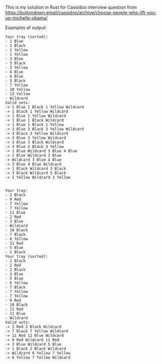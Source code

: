 This is my solution in Rust for Cassidoo interview question from https://buttondown.email/cassidoo/archive/choose-people-who-lift-you-up-michelle-obama/

Examples of output:

    Your tray (sorted):
    - 1 Blue
    - 1 Black
    - 1 Yellow
    - 1 Yellow
    - 3 Blue
    - 3 Black
    - 3 Yellow
    - 4 Blue
    - 4 Blue
    - 5 Black
    - 7 Yellow
    - 10 Yellow
    - 13 Yellow
    - Wildcard
    Valid sets:
    -> 1 Blue 1 Black 1 Yellow Wildcard 
    -> 1 Black 1 Yellow Wildcard 
    -> 1 Blue 1 Yellow Wildcard 
    -> 1 Blue 1 Black Wildcard 
    -> 1 Blue 1 Black 1 Yellow 
    -> 3 Blue 3 Black 3 Yellow Wildcard 
    -> 3 Black 3 Yellow Wildcard 
    -> 3 Blue 3 Yellow Wildcard 
    -> 3 Blue 3 Black Wildcard 
    -> 3 Blue 3 Black 3 Yellow 
    -> 1 Blue Wildcard 3 Blue 4 Blue 
    -> 1 Blue Wildcard 3 Blue 
    -> Wildcard 3 Blue 4 Blue 
    -> 3 Blue 4 Blue Wildcard 
    -> 1 Black Wildcard 3 Black 
    -> 3 Black Wildcard 5 Black 
    -> 1 Yellow Wildcard 3 Yellow 


    Your tray:
    - 2 Black
    - 9 Red
    - 7 Yellow
    - 7 Yellow
    - 11 Blue
    - 2 Red
    - 3 Blue
    - Wildcard
    - 10 Black
    - 7 Black
    - 6 Yellow
    - 11 Red
    - 5 Blue
    - 1 Black
    Your tray (sorted):
    - 1 Black
    - 2 Red
    - 2 Black
    - 3 Blue
    - 5 Blue
    - 6 Yellow
    - 7 Black
    - 7 Yellow
    - 7 Yellow
    - 9 Red
    - 10 Black
    - 11 Red
    - 11 Blue
    - Wildcard
    Valid sets:
    -> 2 Red 2 Black Wildcard 
    -> 7 Black 7 Yellow Wildcard 
    -> 11 Red 11 Blue Wildcard 
    -> 9 Red Wildcard 11 Red 
    -> 3 Blue Wildcard 5 Blue 
    -> 1 Black 2 Black Wildcard 
    -> Wildcard 6 Yellow 7 Yellow 
    -> 6 Yellow 7 Yellow Wildcard 